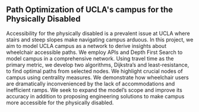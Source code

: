## Path Optimization of UCLA's campus for the Physically Disabled

Accessibility for the physically disabled is a prevalent issue at UCLA where stairs and steep slopes make navigating campus arduous. In this project, we aim to model UCLA campus as a network to derive insights about wheelchair accessible paths. We employ APIs and Depth First Search to model campus in a comprehensive network. Using travel time as the primary metric, we develop two algorithms, Dijkstra’s and least-resistance, to find optimal paths from selected nodes. We highlight crucial nodes of campus using centrality measures. We demonstrate how wheelchair users are dramatically inconvenienced by the lack of accommodations and inefficient ramps. We seek to expand the model’s scope and improve its accuracy in addition to proposing engineering solutions to make campus more accessible for the physically disabled.
